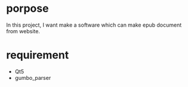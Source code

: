 # porpose
  In this project, I want make a software which can make epub document from website.
# requirement
  * Qt5
  * gumbo_parser
